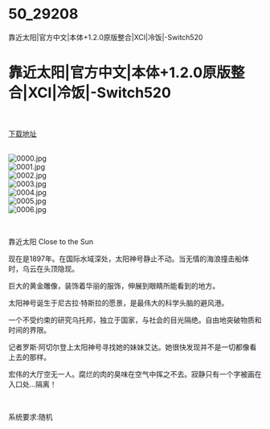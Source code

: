 # 50_29208
靠近太阳|官方中文|本体+1.2.0原版整合|XCI|冷饭|-Switch520
# 靠近太阳|官方中文|本体+1.2.0原版整合|XCI|冷饭|-Switch520
 <br/></br>
[下载地址](https://www.switch520.cc/article/29208 "下载地址")
<br/></br>

<p><img title="0000.jpg" src="https://www.switch520.cc/muke_img/2022_04_06_9071d50a3eecc.jpg" alt="0000.jpg"><br>
<img title="0001.jpg" src="https://www.switch520.cc/muke_img/2022_04_06_e63395c9efa89.jpg" alt="0001.jpg"><br>
<img title="0002.jpg" src="https://www.switch520.cc/muke_img/2022_04_06_5f6bec9ea94b5.jpg" alt="0002.jpg"><br>
<img title="0003.jpg" src="https://www.switch520.cc/muke_img/2022_04_06_e28dae5cc34ec.jpg" alt="0003.jpg"><br>
<img title="0004.jpg" src="https://www.switch520.cc/muke_img/2022_04_06_1f2b799c90b73.jpg" alt="0004.jpg"><br>
<img title="0005.jpg" src="https://www.switch520.cc/muke_img/2022_04_06_9cf668f0369ab.jpg" alt="0005.jpg"><br>
<img title="0006.jpg" src="https://www.switch520.cc/muke_img/2022_04_06_3b47caf034955.jpg" alt="0006.jpg"></p>
<p>&nbsp;</p>
<p>靠近太阳 Close to the Sun</p>
<p>现在是1897年。在国际水域深处，太阳神号静止不动。当无情的海浪撞击船体时，乌云在头顶隐现。</p>
<p>巨大的黄金雕像，装饰着华丽的服饰，伸展到眼睛所能看到的地方。</p>
<p>太阳神号诞生于尼古拉·特斯拉的愿景，是最伟大的科学头脑的避风港。</p>
<p>一个不受约束的研究乌托邦，独立于国家，与社会的目光隔绝。自由地突破物质和时间的界限。</p>
<p>记者罗斯·阿切尔登上太阳神号寻找她的妹妹艾达。她很快发现并不是一切都像看上去的那样。</p>
<p>宏伟的大厅空无一人。腐烂的肉的臭味在空气中挥之不去。寂静只有一个字被画在入口处…隔离！</p>
<p>&nbsp;</p>
<p>系统要求:随机</p>



